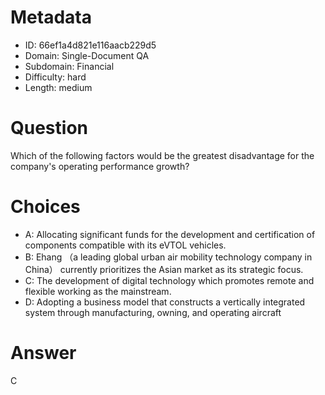 # Metadata

- ID: 66ef1a4d821e116aacb229d5
- Domain: Single-Document QA
- Subdomain: Financial
- Difficulty: hard
- Length: medium

# Question

Which of the following factors would be the greatest disadvantage for the company's operating performance growth?

# Choices

- A: Allocating significant funds for the development and certification of components compatible with its eVTOL vehicles.
- B: Ehang （a leading global urban air mobility technology company in China） currently prioritizes the Asian market as its strategic focus.
- C: The development of digital technology which promotes remote and flexible working as the mainstream.
- D: Adopting a business model that constructs a vertically integrated system through manufacturing, owning, and operating aircraft

# Answer

C
